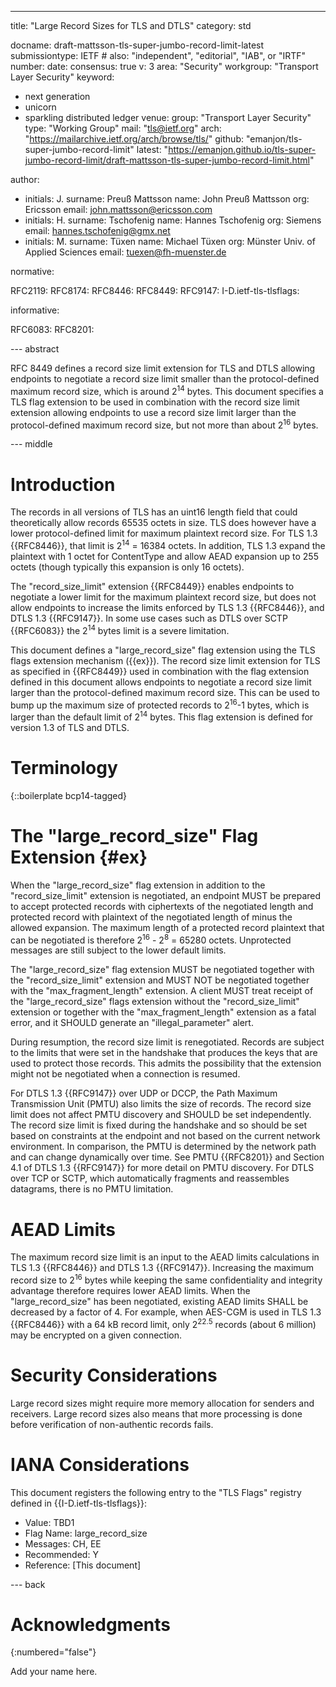 ---
title: "Large Record Sizes for TLS and DTLS"
category: std

docname: draft-mattsson-tls-super-jumbo-record-limit-latest
submissiontype: IETF  # also: "independent", "editorial", "IAB", or "IRTF"
number:
date:
consensus: true
v: 3
area: "Security"
workgroup: "Transport Layer Security"
keyword:
 - next generation
 - unicorn
 - sparkling distributed ledger
venue:
  group: "Transport Layer Security"
  type: "Working Group"
  mail: "tls@ietf.org"
  arch: "https://mailarchive.ietf.org/arch/browse/tls/"
  github: "emanjon/tls-super-jumbo-record-limit"
  latest: "https://emanjon.github.io/tls-super-jumbo-record-limit/draft-mattsson-tls-super-jumbo-record-limit.html"

author:
- initials: J.
  surname: Preuß Mattsson
  name: John Preuß Mattsson
  org: Ericsson
  email: john.mattsson@ericsson.com
- initials: H.
  surname: Tschofenig
  name: Hannes Tschofenig
  org: Siemens
  email: hannes.tschofenig@gmx.net
- initials: M.
  surname: Tüxen
  name: Michael Tüxen
  org: Münster Univ. of Applied Sciences
  email: tuexen@fh-muenster.de

normative:

  RFC2119:
  RFC8174:
  RFC8446:
  RFC8449:
  RFC9147:
  I-D.ietf-tls-tlsflags:

informative:

  RFC6083:
  RFC8201:

--- abstract

RFC 8449 defines a record size limit extension for TLS and DTLS allowing endpoints to negotiate a record size limit smaller than the protocol-defined maximum record size, which is around 2<sup>14</sup> bytes. This document specifies a TLS flag extension to be used in combination with the record size limit extension allowing endpoints to use a record size limit larger than the protocol-defined maximum record size, but not more than about 2<sup>16</sup> bytes.

--- middle

# Introduction

The records in all versions of TLS has an uint16 length field that could theoretically allow records 65535 octets in size. TLS does however have a lower protocol-defined limit for maximum plaintext record size. For TLS 1.3 {{RFC8446}}, that limit is 2<sup>14</sup> = 16384 octets. In addition, TLS 1.3 expand the plaintext with 1 octet for ContentType and allow AEAD expansion up to 255 octets (though typically this expansion is only 16 octets).

The "record_size_limit" extension {{RFC8449}} enables endpoints to negotiate a lower limit for the maximum plaintext record size, but does not allow endpoints to increase the limits enforced by TLS 1.3 {{RFC8446}}, and DTLS 1.3 {{RFC9147}}. In some use cases such as DTLS over SCTP {{RFC6083}} the 2<sup>14</sup> bytes limit is a severe limitation.

This document defines a "large_record_size" flag extension using the TLS flags extension mechanism ({{ex}}). The record size limit extension for TLS as specified in {{RFC8449}} used in combination with the flag extension defined in this document allows endpoints to negotiate a record size limit larger than the protocol-defined maximum record size. This can be used to bump up the maximum size of protected records to 2<sup>16</sup>-1 bytes, which is larger than the default limit of 2<sup>14</sup> bytes. This flag extension is defined for version 1.3 of TLS and DTLS.

# Terminology

{::boilerplate bcp14-tagged}

# The "large_record_size" Flag Extension {#ex}

When the "large_record_size" flag extension in addition to the "record_size_limit" extension is negotiated, an endpoint MUST be prepared to accept protected records with ciphertexts of the negotiated length and protected record with plaintext of the negotiated length of minus the allowed expansion. The maximum length of a protected record plaintext that can be negotiated is therefore 2<sup>16</sup> - 2<sup>8</sup> = 65280 octets. Unprotected messages are still subject to the lower default limits.

The "large_record_size" flag extension MUST be negotiated together with the "record_size_limit" extension and MUST NOT be negotiated together with the "max_fragment_length" extension. A client MUST treat receipt of the "large_record_size" flags extension without the "record_size_limit" extension or together with the "max_fragment_length" extension as a fatal error, and it SHOULD generate an "illegal_parameter" alert.

During resumption, the record size limit is renegotiated. Records are subject to the limits that were set in the handshake that produces the keys that are used to protect those records.  This admits the possibility that the extension might not be negotiated when a connection is resumed.

For DTLS 1.3 {{RFC9147}} over UDP or DCCP, the Path Maximum Transmission Unit (PMTU) also limits the size of records.  The record size limit does not affect PMTU discovery and SHOULD be set independently. The record size limit is fixed during the handshake and so should be set based on constraints at the endpoint and not based on the current network environment. In comparison, the PMTU is determined by the network path and can change dynamically over time. See PMTU {{RFC8201}} and Section 4.1 of DTLS 1.3 {{RFC9147}} for more detail on PMTU discovery. For DTLS over TCP or SCTP, which automatically fragments and reassembles datagrams, there is no PMTU limitation.

# AEAD Limits

The maximum record size limit is an input to the AEAD limits calculations in TLS 1.3 {{RFC8446}} and DTLS 1.3 {{RFC9147}}. Increasing the maximum record size to 2<sup>16</sup> bytes while keeping the same confidentiality and integrity advantage therefore requires lower AEAD limits. When the "large_record_size" has been negotiated, existing AEAD limits SHALL be decreased by a factor of 4. For example, when AES-CGM is used in TLS 1.3 {{RFC8446}} with a 64 kB record limit, only 2<sup>22.5</sup> records (about 6 million) may be encrypted on a given connection.

# Security Considerations

Large record sizes might require more memory allocation for senders and receivers. Large record sizes also means that more processing is done before verification of non-authentic records fails.

# IANA Considerations

This document registers the following entry to the "TLS Flags" registry defined in {{I-D.ietf-tls-tlsflags}}:

   *  Value: TBD1
   *  Flag Name: large_record_size
   *  Messages: CH, EE
   *  Recommended: Y
   *  Reference: [This document]

--- back

# Acknowledgments
{:numbered="false"}

Add your name here.
